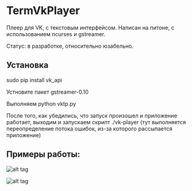 # TermVkPlayer
Плеер для VK, с текстовым интерфейсом. Написан на питоне, с использованием ncurses и gstreamer.

Статус: в разработке, относительно юзабельно.

## Установка

sudo pip install vk_api

Устновите пакет gstreamer-0.10

Выполняем python vktp.py

После того, как убедились, что запуск произошел и приложение работает, выходим и запускаем  скрипт ./vk-player 
(тут выполняется переопределение потока ошибок, из-за которого рассыпается приложение) 

## Примеры работы:

![alt tag](https://pp.vk.me/c627624/v627624865/f16c/95ddHF3tdZQ.jpg)

![alt tag](https://pp.vk.me/c627624/v627624865/f162/KNnx-3nvzWE.jpg)


